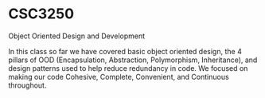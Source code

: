 # CSC3250
Object Oriented Design and Development

In this class so far we have covered basic object oriented design, the 4 pillars of OOD (Encapsulation, Abstraction, Polymorphism, Inheritance), and design patterns used to help reduce redundancy in code. We focused on making our code Cohesive, Complete, Convenient, and Continuous throughout. 

